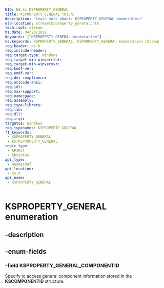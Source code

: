 ```yaml
---
UID: NE:ks.KSPROPERTY_GENERAL
title: KSPROPERTY_GENERAL (ks.h)
description: "Learn more about: KSPROPERTY_GENERAL enumeration"
old-location: stream\ksproperty_general.htm
tech.root: stream
ms.date: 04/23/2018
keywords: ["KSPROPERTY_GENERAL enumeration"]
ms.keywords: KSPROPERTY_GENERAL, KSPROPERTY_GENERAL enumeration [Streaming Media Devices], KSPROPERTY_GENERAL_COMPONENTID, ks/KSPROPERTY_GENERAL, ks/KSPROPERTY_GENERAL_COMPONENTID, stream.ksproperty_general
req.header: ks.h
req.include-header: 
req.target-type: Windows
req.target-min-winverclnt: 
req.target-min-winversvr: 
req.kmdf-ver: 
req.umdf-ver: 
req.ddi-compliance: 
req.unicode-ansi: 
req.idl: 
req.max-support: 
req.namespace: 
req.assembly: 
req.type-library: 
req.lib: 
req.dll: 
req.irql: 
targetos: Windows
req.typenames: KSPROPERTY_GENERAL
f1_keywords:
 - KSPROPERTY_GENERAL
 - ks/KSPROPERTY_GENERAL
topic_type:
 - APIRef
 - kbSyntax
api_type:
 - HeaderDef
api_location:
 - Ks.h
api_name:
 - KSPROPERTY_GENERAL
---
```


# KSPROPERTY_GENERAL enumeration


## -description

## -enum-fields

### -field KSPROPERTY_GENERAL_COMPONENTID

Specify to access general component information stored in the <b>KSCOMPONENTID</b> structure.

